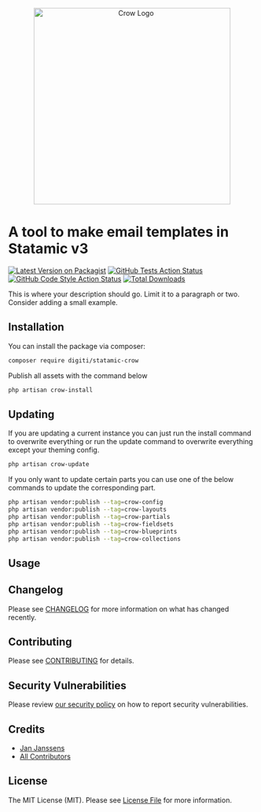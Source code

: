 <p align="center"><img src="https://client.digiti.be/crow/Pigeon-crow.png" width="400" alt="Crow Logo" /></p>

# A tool to make email templates in Statamic v3

[![Latest Version on Packagist](https://img.shields.io/packagist/v/digiti/statamic-crow.svg?style=flat-square)](https://packagist.org/packages/digiti/statamic-crow)
[![GitHub Tests Action Status](https://img.shields.io/github/workflow/status/digiti/statamic-crow/run-tests?label=tests)](https://github.com/digiti/statamic-crow/actions?query=workflow%3Arun-tests+branch%3Amain)
[![GitHub Code Style Action Status](https://img.shields.io/github/workflow/status/digiti/statamic-crow/Check%20&%20fix%20styling?label=code%20style)](https://github.com/digiti/statamic-crow/actions?query=workflow%3A"Check+%26+fix+styling"+branch%3Amain)
[![Total Downloads](https://img.shields.io/packagist/dt/digiti/statamic-crow.svg?style=flat-square)](https://packagist.org/packages/digiti/statamic-crow)

This is where your description should go. Limit it to a paragraph or two. Consider adding a small example.

## Installation

You can install the package via composer:

```bash
composer require digiti/statamic-crow
```

Publish all assets with the command below

```bash
php artisan crow-install
```

## Updating

If you are updating a current instance you can just run the install command to overwrite everything or run the update command to overwrite everything except your theming config.
```bash
php artisan crow-update
```

If you only want to update certain parts you can use one of the below commands to update the corresponding part.
```bash
php artisan vendor:publish --tag=crow-config
php artisan vendor:publish --tag=crow-layouts
php artisan vendor:publish --tag=crow-partials
php artisan vendor:publish --tag=crow-fieldsets
php artisan vendor:publish --tag=crow-blueprints
php artisan vendor:publish --tag=crow-collections
```

## Usage
<!-- You can start making email templates in the collection "Email templates". Configure theming in the config/crow.php file. When you are done navigate to the corresponding template link and there you can copy the template to your clipboard to do whatever you want to do with it. -->


## Changelog

Please see [CHANGELOG](CHANGELOG.md) for more information on what has changed recently.

## Contributing

Please see [CONTRIBUTING](.github/CONTRIBUTING.md) for details.

## Security Vulnerabilities

Please review [our security policy](../../security/policy) on how to report security vulnerabilities.

## Credits

- [Jan Janssens](https://github.com/digiti)
- [All Contributors](../../contributors)

## License

The MIT License (MIT). Please see [License File](LICENSE.md) for more information.
